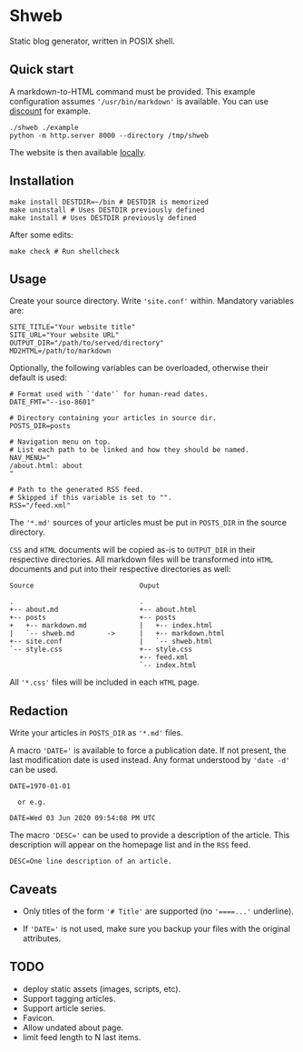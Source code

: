 # Shweb

Static blog generator, written in POSIX shell.

## Quick start

A markdown-to-HTML command must be provided. This example configuration
assumes `'/usr/bin/markdown'` is available. You can use [discount] for example.

    ./shweb ./example
    python -m http.server 8000 --directory /tmp/shweb

The website is then available [locally](http://0.0.0.0:8000/).

[discount]: https://github.com/Orc/discount

## Installation

    make install DESTDIR=~/bin # DESTDIR is memorized
    make uninstall # Uses DESTDIR previously defined
    make install # Uses DESTDIR previously defined

After some edits:

    make check # Run shellcheck

## Usage

Create your source directory. Write `'site.conf'` within. Mandatory variables are:

    SITE_TITLE="Your website title"
    SITE_URL="Your website URL"
    OUTPUT_DIR="/path/to/served/directory"
    MD2HTML=/path/to/markdown

Optionally, the following variables can be overloaded, otherwise
their default is used:

    # Format used with `'date'` for human-read dates.
    DATE_FMT="--iso-8601" 

    # Directory containing your articles in source dir.
    POSTS_DIR=posts

    # Navigation menu on top.
    # List each path to be linked and how they should be named.
    NAV_MENU="
    /about.html: about
    "

    # Path to the generated RSS feed.
    # Skipped if this variable is set to "".
    RSS="/feed.xml"

The `'*.md'` sources of your articles must be put in `POSTS_DIR` in the
source directory.

`CSS` and `HTML` documents will be copied as-is to `OUTPUT_DIR` in their respective
directories. All markdown files will be transformed into `HTML` documents and put
into their respective directories as well:

    Source                          Ouput

    .                               .
    +-- about.md                    +-- about.html
    +-- posts                       +-- posts
    +   +-- markdown.md             |   +-- index.html
    |   `-- shweb.md        ->      |   +-- markdown.html
    +-- site.conf                   |   `-- shweb.html
    `-- style.css                   +-- style.css
                                    +-- feed.xml
                                    `-- index.html

All `'*.css'` files will be included in each `HTML` page.

## Redaction

Write your articles in `POSTS_DIR` as `'*.md'` files.

A macro `'DATE='` is available to force a publication date. If not present,
the last modification date is used instead. Any format understood by `'date -d'` can be used.

    DATE=1970-01-01

      or e.g.

    DATE=Wed 03 Jun 2020 09:54:08 PM UTC

The macro `'DESC='` can be used to provide a description of the article.
This description will appear on the homepage list and in the `RSS` feed.

    DESC=One line description of an article.

## Caveats

* Only titles of the form `'# Title'` are supported (no `'====...'` underline).

* If `'DATE='` is not used, make sure you backup your files with the original attributes.

## TODO

 - deploy static assets (images, scripts, etc).
 - Support tagging articles.
 - Support article series.
 - Favicon.
 - Allow undated about page.
 - limit feed length to N last items.
